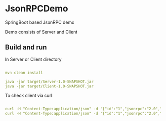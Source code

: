 # JsonRPCDemo
SpringBoot based JsonRPC demo


Demo consists of Server and Client

## Build and run
In Server or Client directory
```yaml

mvn clean install

java -jar target/Server-1.0-SNAPSHOT.jar
java -jar target/Client-1.0-SNAPSHOT.jar

```

To check client via curl

```yaml

curl -H "Content-Type:application/json" -d '{"id":"1","jsonrpc":"2.0","method":"hello","params":{"name":"Alex"}}' http://localhost:8024/demoService
curl -H "Content-Type:application/json" -d '{"id":"1","jsonrpc":"2.0","method":"getDate"}' http://localhost:8024/demoService
```
